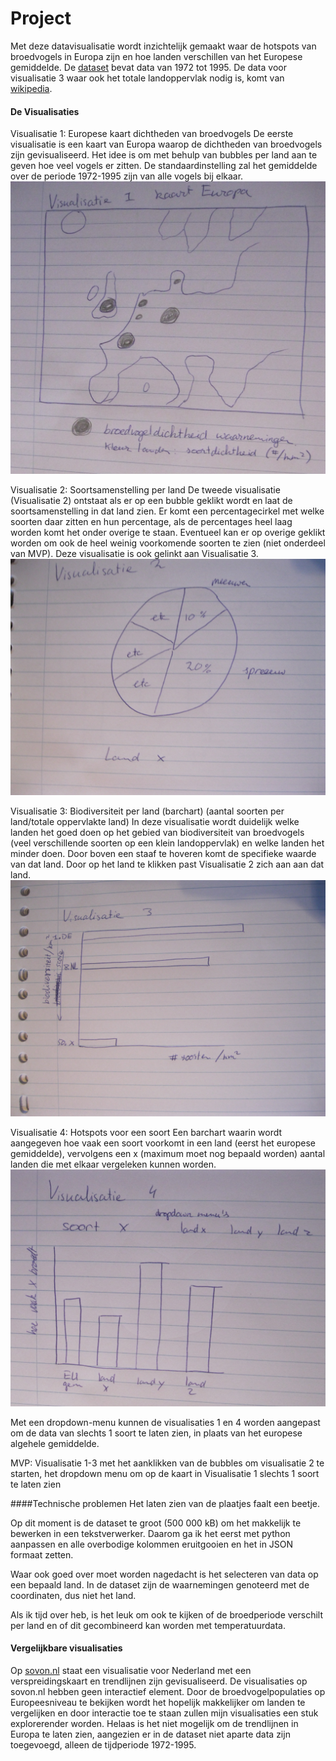 # Project
Met deze datavisualisatie wordt inzichtelijk gemaakt waar de hotspots van broedvogels in Europa zijn en hoe landen verschillen van het Europese gemiddelde.
De [dataset](http://ipt.sovon.nl/resource?r=eoa1997) bevat data van 1972 tot 1995. De data voor visualisatie 3 waar ook het totale landoppervlak nodig is, komt van [wikipedia](https://en.wikipedia.org/wiki/List_of_European_countries_by_area).


#### De Visualisaties
Visualisatie 1: Europese kaart dichtheden van broedvogels
De eerste visualisatie is een kaart van Europa waarop de dichtheden van broedvogels zijn gevisualiseerd. 
Het idee is om met behulp van bubbles per land aan te geven hoe veel vogels er zitten. De standaardinstelling zal het 
gemiddelde over de periode 1972-1995 zijn van alle vogels bij elkaar. 
![](doc/img_2275.jpg)

Visualisatie 2: Soortsamenstelling per land
De tweede visualisatie (Visualisatie 2) ontstaat als er op een bubble geklikt wordt en laat de soortsamenstelling in dat land zien. Er komt een percentagecirkel
met welke soorten daar zitten en hun percentage, als de percentages heel laag worden komt het onder overige te staan. Eventueel kan er op overige geklikt worden om ook de heel weinig voorkomende soorten te zien (niet onderdeel van MVP). 
Deze visualisatie is ook gelinkt aan Visualisatie 3. 
![](doc/img_2279.jpg)

Visualisatie 3: Biodiversiteit per land (barchart) (aantal soorten per land/totale oppervlakte land)
In deze visualisatie wordt duidelijk welke landen het goed doen op het gebied van biodiversiteit van broedvogels (veel verschillende soorten op een klein landoppervlak)
en welke landen het minder doen. Door boven een staaf te hoveren komt de specifieke waarde van dat land. Door op het land te klikken past Visualisatie 2 zich aan aan dat land. 
![](doc/img_2280.jpg)

Visualisatie 4: Hotspots voor een soort
Een barchart waarin wordt aangegeven hoe vaak een soort voorkomt in een land (eerst het europese gemiddelde), vervolgens een x (maximum moet nog bepaald worden) aantal landen die met elkaar vergeleken kunnen worden. 
![](doc/img_2278.jpg)

Met een dropdown-menu kunnen de visualisaties 1 en 4 worden aangepast om de data van slechts 1 soort te laten zien, in plaats van het europese algehele gemiddelde. 

MVP: Visualisatie 1-3 met het aanklikken van de bubbles om visualisatie 2 te starten, het dropdown menu om op de kaart in Visualisatie 1 slechts 1 soort te laten zien

####Technische problemen
Het laten zien van de plaatjes faalt een beetje.

Op dit moment is de dataset te groot (500 000 kB) om het makkelijk te bewerken in een tekstverwerker. Daarom ga ik het eerst met python aanpassen en alle overbodige 
kolommen eruitgooien en het in JSON formaat zetten. 

Waar ook goed over moet worden nagedacht is het selecteren van data op een bepaald land. In de dataset zijn de waarnemingen genoteerd met de coordinaten, dus niet het land.

Als ik tijd over heb, is het leuk om ook te kijken of de broedperiode verschilt per land en of dit gecombineerd kan worden met temperatuurdata. 

#### Vergelijkbare visualisaties
Op [sovon.nl](https://www.sovon.nl/nl/content/vogelsoorten) staat een visualisatie voor Nederland met een verspreidingskaart en trendlijnen zijn gevisualiseerd. De visualisaties op sovon.nl hebben geen interactief element.
Door de broedvogelpopulaties op Europeesniveau te bekijken wordt het hopelijk makkelijker om landen te vergelijken en door interactie toe te staan zullen mijn visualisaties een stuk
explorerender worden. Helaas is het niet mogelijk om de trendlijnen in Europa te laten zien, aangezien er in de dataset niet aparte data zijn toegevoegd, alleen de tijdperiode 1972-1995. 
